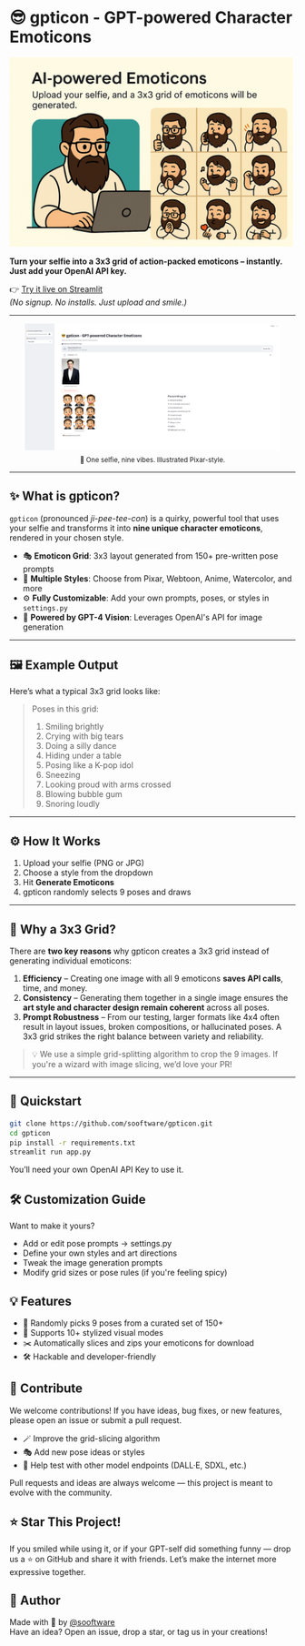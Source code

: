 # 😎 gpticon - GPT-powered Character Emoticons

<img src="assets/developer.png" width="500">

**Turn your selfie into a 3x3 grid of action-packed emoticons – instantly. Just add your OpenAI API key.**

👉 [Try it live on Streamlit](https://sooftware-gpticon-app-4twl6r.streamlit.app/)  
_(No signup. No installs. Just upload and smile.)_

---

<div align="center">
  <img src="assets/musk-example.png" width="450"/>
  <br/>
  <sub>🧠 One selfie, nine vibes. Illustrated Pixar-style.</sub>
</div>

---

## ✨ What is gpticon?

`gpticon` (pronounced *ji-pee-tee-con*) is a quirky, powerful tool that uses your selfie and transforms it into **nine unique character emoticons**, rendered in your chosen style.

- 🎭 **Emoticon Grid**: 3x3 layout generated from 150+ pre-written pose prompts
- 🎨 **Multiple Styles**: Choose from Pixar, Webtoon, Anime, Watercolor, and more
- ⚙️ **Fully Customizable**: Add your own prompts, poses, or styles in `settings.py`
- 🤖 **Powered by GPT-4 Vision**: Leverages OpenAI's API for image generation

---

## 🖼️ Example Output

Here’s what a typical 3x3 grid looks like:

> Poses in this grid:
> 
> 01. Smiling brightly  
> 02. Crying with big tears  
> 03. Doing a silly dance  
> 04. Hiding under a table  
> 05. Posing like a K-pop idol  
> 06. Sneezing  
> 07. Looking proud with arms crossed  
> 08. Blowing bubble gum  
> 09. Snoring loudly  

---

## ⚙️ How It Works

1. Upload your selfie (PNG or JPG)
2. Choose a style from the dropdown
3. Hit **Generate Emoticons**
4. gpticon randomly selects 9 poses and draws

---

## 🤔 Why a 3x3 Grid?

There are **two key reasons** why gpticon creates a 3x3 grid instead of generating individual emoticons:

1. **Efficiency** – Creating one image with all 9 emoticons **saves API calls**, time, and money.  
2. **Consistency** – Generating them together in a single image ensures the **art style and character design remain coherent** across all poses.
3. **Prompt Robustness** – From our testing, larger formats like 4x4 often result in layout issues, broken compositions, or hallucinated poses. A 3x3 grid strikes the right balance between variety and reliability.

> 💡 We use a simple grid-splitting algorithm to crop the 9 images. If you're a wizard with image slicing, we’d love your PR!

---

## 🚀 Quickstart

```bash
git clone https://github.com/sooftware/gpticon.git
cd gpticon
pip install -r requirements.txt
streamlit run app.py

```

You’ll need your own OpenAI API Key to use it.

## 🛠️ Customization Guide

Want to make it yours?

- Add or edit pose prompts → settings.py
- Define your own styles and art directions
- Tweak the image generation prompts
- Modify grid sizes or pose rules (if you're feeling spicy)

## 💡 Features

- 🎲 Randomly picks 9 poses from a curated set of 150+ 
- 🎨 Supports 10+ stylized visual modes
- ✂️ Automatically slices and zips your emoticons for download
- 🛠️ Hackable and developer-friendly

## 🤝 Contribute

We welcome contributions! If you have ideas, bug fixes, or new features, please open an issue or submit a pull request.

- 🪄 Improve the grid-slicing algorithm
- 🎭 Add new pose ideas or styles
- 🧪 Help test with other model endpoints (DALL·E, SDXL, etc.)

Pull requests and ideas are always welcome — this project is meant to evolve with the community.

## ⭐ Star This Project!

If you smiled while using it, or if your GPT-self did something funny —
drop us a ⭐ on GitHub and share it with friends. Let’s make the internet more expressive together.

## 👤 Author
Made with 💛 by [@sooftware](https://github.com/sooftware)  
Have an idea? Open an issue, drop a star, or tag us in your creations!